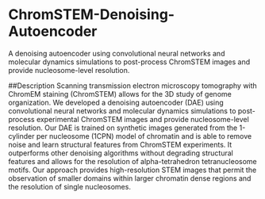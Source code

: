 # ChromSTEM-Denoising-Autoencoder
A denoising autoencoder using convolutional neural networks and molecular dynamics simulations to post-process ChromSTEM images and provide nucleosome-level resolution.

##Description
Scanning transmission electron microscopy tomography with ChromEM staining (ChromSTEM) allows for the 3D study of genome organization. We developed a denoising autoencoder (DAE) using convolutional neural networks and molecular dynamics simulations to post-process experimental ChromSTEM images and provide nucleosome-level resolution. Our DAE is trained on synthetic images generated from the 1-cylinder per nucleosome (1CPN) model of chromatin and is able to remove noise and learn structural features from ChromSTEM experiments. It outperforms other denoising algorithms without degrading structural features and allows for the resolution of alpha-tetrahedron tetranucleosome motifs. Our approach provides high-resolution STEM images that permit the observation of smaller domains within larger chromatin dense regions and the resolution of single nucleosomes.
